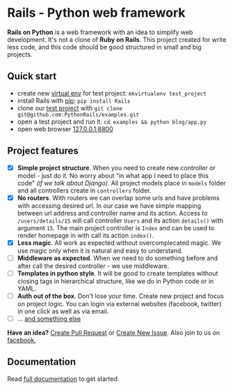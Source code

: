 Rails - Python web framework
===

**Rails on Python** is a web framework with an idea to simplify web development. It's not a clone of **Ruby on Rails**. This project created for write less code, and this code should be good structured in small and big projects.


Quick start
---

- create new [virtual env](https://bitbucket.org/dhellmann/virtualenvwrapper) for test project: `mkvirtualenv test_project`
- install Rails with [pip](https://pypi.python.org/pypi/Rails): `pip install Rails`
- clone our [test project](https://github.com/PythonRails/examples) with `git clone git@github.com:PythonRails/examples.git`
- open a test project and run it: `cd examples && python blog/app.py`
- open web browser [127.0.0.1:8800](http://127.0.0.1:8800)



Project features
---

- [x] **Simple project structure**. When you need to create new controller or model - just do it. No worry about "in what app I need to place this code" *(if we talk about Django)*. All project models place in `models` folder and all controllers create in `controllers` folder.
- [x] **No routers**. With routers we can overlap some urls and have problems with accessing desired url. In our case we have simple mapping between url address and controller name and its action. Access to `/users/details/15` will call controller `Users` and its action `details()` with argument `15`. The main project controller is `Index` and can be used to render homepage in with call its action `index()`.
- [x] **Less magic**. All work as expected without overcomplecated magic. We use magic only when it is natural and easy to understand.
- [ ] **Middleware as expected**. When we need to do something before and after call the desired controller - we use middleware.
- [ ] **Templates in python style**. It will be good to create templates without closing tags in hierarchical structure, like we do in Python code or in YAML.
- [ ] **Auth out of the box**. Don't lose your time. Create new project and focus on project logic. You can login via external websites (facebook, twitter) in one click as well as via email.
- [ ] ... [and something else](docs/chapters/features.md)

**Have an idea?** [Create Pull Request](https://github.com/PythonRails/pythonrails/pulls) or [Create New Issue](https://github.com/PythonRails/pythonrails/issues). Also join to us on [facebook](https://www.facebook.com/PythonRails),


Documentation
---

Read [full documentation](docs) to get started.
